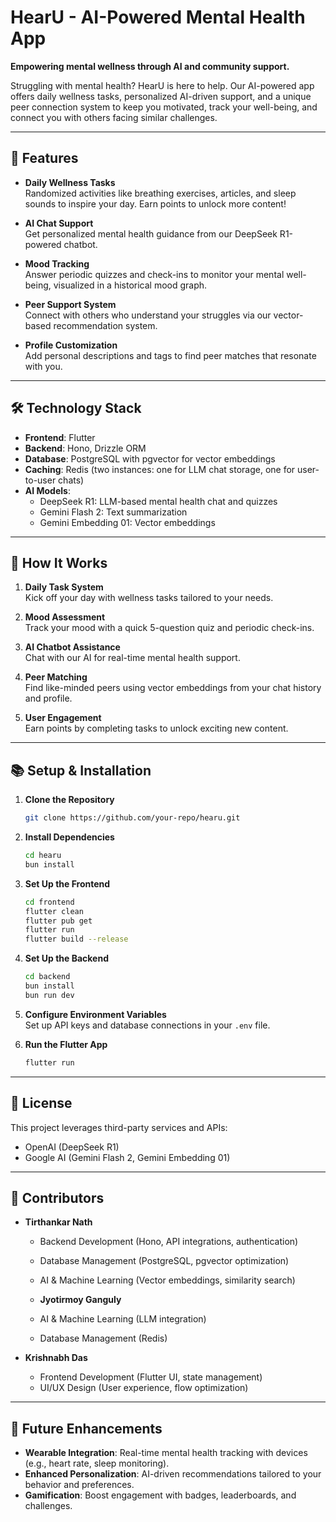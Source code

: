 # HearU - AI-Powered Mental Health App

**Empowering mental wellness through AI and community support.**

Struggling with mental health? HearU is here to help. Our AI-powered app offers daily wellness tasks, personalized AI-driven support, and a unique peer connection system to keep you motivated, track your well-being, and connect you with others facing similar challenges.

---

## 🌟 Features

- **Daily Wellness Tasks**  
  Randomized activities like breathing exercises, articles, and sleep sounds to inspire your day. Earn points to unlock more content!

- **AI Chat Support**  
  Get personalized mental health guidance from our DeepSeek R1-powered chatbot.

- **Mood Tracking**  
  Answer periodic quizzes and check-ins to monitor your mental well-being, visualized in a historical mood graph.

- **Peer Support System**  
  Connect with others who understand your struggles via our vector-based recommendation system.

- **Profile Customization**  
  Add personal descriptions and tags to find peer matches that resonate with you.

---

## 🛠️ Technology Stack

- **Frontend**: Flutter  
- **Backend**: Hono, Drizzle ORM  
- **Database**: PostgreSQL with pgvector for vector embeddings  
- **Caching**: Redis (two instances: one for LLM chat storage, one for user-to-user chats)  
- **AI Models**:  
  - DeepSeek R1: LLM-based mental health chat and quizzes  
  - Gemini Flash 2: Text summarization  
  - Gemini Embedding 01: Vector embeddings  

---

## 🚀 How It Works

1. **Daily Task System**  
   Kick off your day with wellness tasks tailored to your needs.

2. **Mood Assessment**  
   Track your mood with a quick 5-question quiz and periodic check-ins.

3. **AI Chatbot Assistance**  
   Chat with our AI for real-time mental health support.

4. **Peer Matching**  
   Find like-minded peers using vector embeddings from your chat history and profile.

5. **User Engagement**  
   Earn points by completing tasks to unlock exciting new content.

---

## 📚 Setup & Installation

1. **Clone the Repository**  
   ```bash
   git clone https://github.com/your-repo/hearu.git
   ```

2. **Install Dependencies**  
   ```bash
   cd hearu
   bun install
   ```

3. **Set Up the Frontend**  
   ```bash
   cd frontend
   flutter clean
   flutter pub get
   flutter run
   flutter build --release
   ```

4. **Set Up the Backend**  
   ```bash
   cd backend
   bun install
   bun run dev
   ```

5. **Configure Environment Variables**  
   Set up API keys and database connections in your `.env` file.

6. **Run the Flutter App**  
   ```bash
   flutter run
   ```

---

## 📜 License

This project leverages third-party services and APIs:  
- OpenAI (DeepSeek R1)  
- Google AI (Gemini Flash 2, Gemini Embedding 01)  

---

## 👥 Contributors

- **Tirthankar Nath**  
  - Backend Development (Hono, API integrations, authentication)  
  - Database Management (PostgreSQL, pgvector optimization)  
  - AI & Machine Learning (Vector embeddings, similarity search)  

  - **Jyotirmoy Ganguly** 
  - AI & Machine Learning (LLM integration)
  - Database Management (Redis)  

- **Krishnabh Das**  
  - Frontend Development (Flutter UI, state management)  
  - UI/UX Design (User experience, flow optimization)  

---

## 🔮 Future Enhancements

- **Wearable Integration**: Real-time mental health tracking with devices (e.g., heart rate, sleep monitoring).  
- **Enhanced Personalization**: AI-driven recommendations tailored to your behavior and preferences.  
- **Gamification**: Boost engagement with badges, leaderboards, and challenges.  

